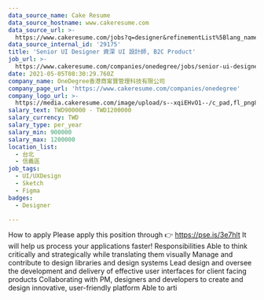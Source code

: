 ```yaml
---
data_source_name: Cake Resume
data_source_hostname: www.cakeresume.com
data_source_url: >-
  https://www.cakeresume.com/jobs?q=designer&refinementList%5Blang_name%5D%5B0%5D=English&refinementList%5Bsalary_type%5D=per_year
data_source_internal_id: '29175'
title: 'Senior UI Designer 資深 UI 設計師, B2C Product'
job_url: >-
  https://www.cakeresume.com/companies/onedegree/jobs/senior-ui-designer-senior-ui-designer-900ec1
date: 2021-05-05T08:30:29.760Z
company_name: OneDegree香港商甯寶管理科技有限公司
company_page_url: 'https://www.cakeresume.com/companies/onedegree'
company_logo_url: >-
  https://media.cakeresume.com/image/upload/s--xqiEHvO1--/c_pad,fl_png8,h_200,w_200/v1578296147/zhabcskfo2ifv72dmwtx.png
salary_text: TWD900000 - TWD1200000
salary_currency: TWD
salary_type: per_year
salary_min: 900000
salary_max: 1200000
location_list:
  - 台北
  - 信義區
job_tags:
  - UI/UXDesign
  - Sketch
  - Figma
badges:
  - Designer

---
```


How to apply Please apply this position through 👉 https://pse.is/3e7hlt It will help us process your applications faster! Responsibilities Able to think critically and strategically while translating them visually Manage and contribute to design libraries and design systems Lead design and oversee the development and delivery of effective user interfaces for client facing products Collaborating with PM, designers and developers to create and design innovative, user-friendly platform Able to arti